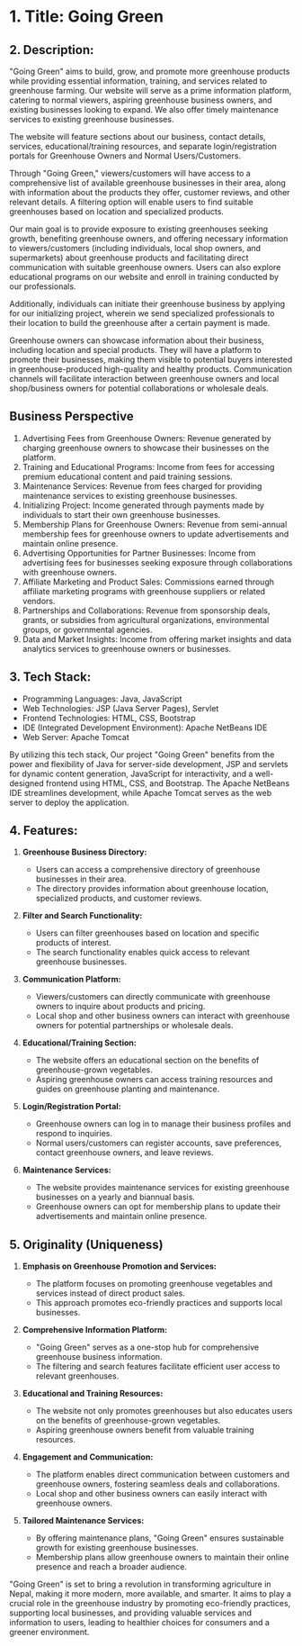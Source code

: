 # 1. Title: Going Green

## 2. Description:

"Going Green" aims to build, grow, and promote more greenhouse products while providing essential information, training, and services related to greenhouse farming. Our website will serve as a prime information platform, catering to normal viewers, aspiring greenhouse business owners, and existing businesses looking to expand. We also offer timely maintenance services to existing greenhouse businesses.

The website will feature sections about our business, contact details, services, educational/training resources, and separate login/registration portals for Greenhouse Owners and Normal Users/Customers.

Through "Going Green," viewers/customers will have access to a comprehensive list of available greenhouse businesses in their area, along with information about the products they offer, customer reviews, and other relevant details. A filtering option will enable users to find suitable greenhouses based on location and specialized products.

Our main goal is to provide exposure to existing greenhouses seeking growth, benefiting greenhouse owners, and offering necessary information to viewers/customers (including individuals, local shop owners, and supermarkets) about greenhouse products and facilitating direct communication with suitable greenhouse owners. Users can also explore educational programs on our website and enroll in training conducted by our professionals.

Additionally, individuals can initiate their greenhouse business by applying for our initializing project, wherein we send specialized professionals to their location to build the greenhouse after a certain payment is made.

Greenhouse owners can showcase information about their business, including location and special products. They will have a platform to promote their businesses, making them visible to potential buyers interested in greenhouse-produced high-quality and healthy products. Communication channels will facilitate interaction between greenhouse owners and local shop/business owners for potential collaborations or wholesale deals.

## Business Perspective

1. Advertising Fees from Greenhouse Owners: Revenue generated by charging greenhouse owners to showcase their businesses on the platform.
2. Training and Educational Programs: Income from fees for accessing premium educational content and paid training sessions.
3. Maintenance Services: Revenue from fees charged for providing maintenance services to existing greenhouse businesses.
4. Initializing Project: Income generated through payments made by individuals to start their own greenhouse businesses.
5. Membership Plans for Greenhouse Owners: Revenue from semi-annual membership fees for greenhouse owners to update advertisements and maintain online presence.
6. Advertising Opportunities for Partner Businesses: Income from advertising fees for businesses seeking exposure through collaborations with greenhouse owners.
7. Affiliate Marketing and Product Sales: Commissions earned through affiliate marketing programs with greenhouse suppliers or related vendors.
8. Partnerships and Collaborations: Revenue from sponsorship deals, grants, or subsidies from agricultural organizations, environmental groups, or governmental agencies.
9. Data and Market Insights: Income from offering market insights and data analytics services to greenhouse owners or businesses.

## 3. Tech Stack:

- Programming Languages: Java, JavaScript
- Web Technologies: JSP (Java Server Pages), Servlet
- Frontend Technologies: HTML, CSS, Bootstrap
- IDE (Integrated Development Environment): Apache NetBeans IDE
- Web Server: Apache Tomcat

By utilizing this tech stack, Our project "Going Green" benefits from the power and flexibility of Java for server-side development, JSP and servlets for dynamic content generation, JavaScript for interactivity, and a well-designed frontend using HTML, CSS, and Bootstrap. The Apache NetBeans IDE streamlines development, while Apache Tomcat serves as the web server to deploy the application.

## 4. Features:

1. **Greenhouse Business Directory:**
   - Users can access a comprehensive directory of greenhouse businesses in their area.
   - The directory provides information about greenhouse location, specialized products, and customer reviews.

2. **Filter and Search Functionality:**
   - Users can filter greenhouses based on location and specific products of interest.
   - The search functionality enables quick access to relevant greenhouse businesses.

3. **Communication Platform:**
   - Viewers/customers can directly communicate with greenhouse owners to inquire about products and pricing.
   - Local shop and other business owners can interact with greenhouse owners for potential partnerships or wholesale deals.

4. **Educational/Training Section:**
   - The website offers an educational section on the benefits of greenhouse-grown vegetables.
   - Aspiring greenhouse owners can access training resources and guides on greenhouse planting and maintenance.

5. **Login/Registration Portal:**
   - Greenhouse owners can log in to manage their business profiles and respond to inquiries.
   - Normal users/customers can register accounts, save preferences, contact greenhouse owners, and leave reviews.

6. **Maintenance Services:**
   - The website provides maintenance services for existing greenhouse businesses on a yearly and biannual basis.
   - Greenhouse owners can opt for membership plans to update their advertisements and maintain online presence.

## 5. Originality (Uniqueness)

1. **Emphasis on Greenhouse Promotion and Services:**
   - The platform focuses on promoting greenhouse vegetables and services instead of direct product sales.
   - This approach promotes eco-friendly practices and supports local businesses.

2. **Comprehensive Information Platform:**
   - "Going Green" serves as a one-stop hub for comprehensive greenhouse business information.
   - The filtering and search features facilitate efficient user access to relevant greenhouses.

3. **Educational and Training Resources:**
   - The website not only promotes greenhouses but also educates users on the benefits of greenhouse-grown vegetables.
   - Aspiring greenhouse owners benefit from valuable training resources.

4. **Engagement and Communication:**
   - The platform enables direct communication between customers and greenhouse owners, fostering seamless deals and collaborations.
   - Local shop and other business owners can easily interact with greenhouse owners.

5. **Tailored Maintenance Services:**
   - By offering maintenance plans, "Going Green" ensures sustainable growth for existing greenhouse businesses.
   - Membership plans allow greenhouse owners to maintain their online presence and reach a broader audience.

"Going Green" is set to bring a revolution in transforming agriculture in Nepal, making it more modern, more available, and smarter. It aims to play a crucial role in the greenhouse industry by promoting eco-friendly practices, supporting local businesses, and providing valuable services and information to users, leading to healthier choices for consumers and a greener environment.
